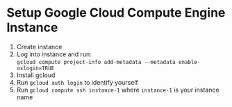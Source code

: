 # Setup Google Cloud Compute Engine Instance

1) Create instance
2) Log into instance and run:\
    `gcloud compute project-info add-metadata --metadata enable-oslogin=TRUE`
3) Install gcloud
4) Run `gcloud auth login` to identify yourself
5) Run `gcloud compute ssh instance-1` where `instance-1` is your instance name